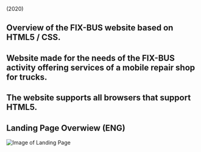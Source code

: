 
(2020)
## Overview of the FIX-BUS website based on HTML5 / CSS.
## Website made for the needs of the FIX-BUS activity offering services of a mobile repair shop for trucks.
## The website supports all browsers that support HTML5.

## Landing Page Overwiew (ENG)
![Image of Landing Page](https://i.imgur.com/V9fq0bE.png)


